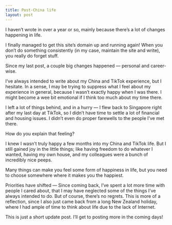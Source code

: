 ```yaml
---
title: Post-China life
layout: post
---
```


I haven’t wrote in over a year or so, mainly because there’s a lot of changes happening in life.

I finally managed to get this site’s domain up and running again! When you don’t do something consistently (in my case, maintain the site and write), you really do forget stuff.

Since my last post, a couple big changes happened — personal and career-wise.

I’ve always intended to write about my China and TikTok experience, but I hesitate. In a sense, I may be trying to suppress what I feel about my experience in general, because I wasn’t exactly happy when I was there. I might become a wee bit emotional if I think too much about my time there.

I left a lot of things behind, and in a hurry — I flew back to Singapore right after my last day at TikTok, so I didn’t have time to settle a lot of financial and housing issues. I didn’t even do proper farewells to the people I’ve met there.

How do you explain that feeling? 

I knew I wasn’t truly happy a few months into my China and TikTok life. But I still gained joy in the little things; like having freedom to do whatever I wanted, having my own house, and my colleagues were a bunch of incredibly nice peeps.

Many things can make you feel some form of happiness in life, but you need to choose somewhere where it makes you the happiest.

Priorities have shifted — Since coming back, I’ve spent a lot more time with people I cared about, that I may have neglected some of the things I’ve always intended to do. But of course, there’s no regrets. This is more of a reflection, since I also just came back from a long New Zealand holiday, where I had ample of time to think about life due to the lack of Internet.

This is just a short update post. I’ll get to posting more in the coming days!